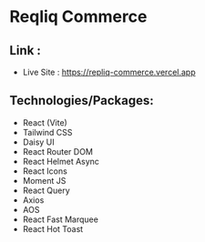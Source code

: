 # Reqliq Commerce

## Link :

- Live Site : https://repliq-commerce.vercel.app

## Technologies/Packages:

- React (Vite)
- Tailwind CSS
- Daisy UI
- React Router DOM
- React Helmet Async
- React Icons
- Moment JS
- React Query
- Axios
- AOS
- React Fast Marquee
- React Hot Toast
